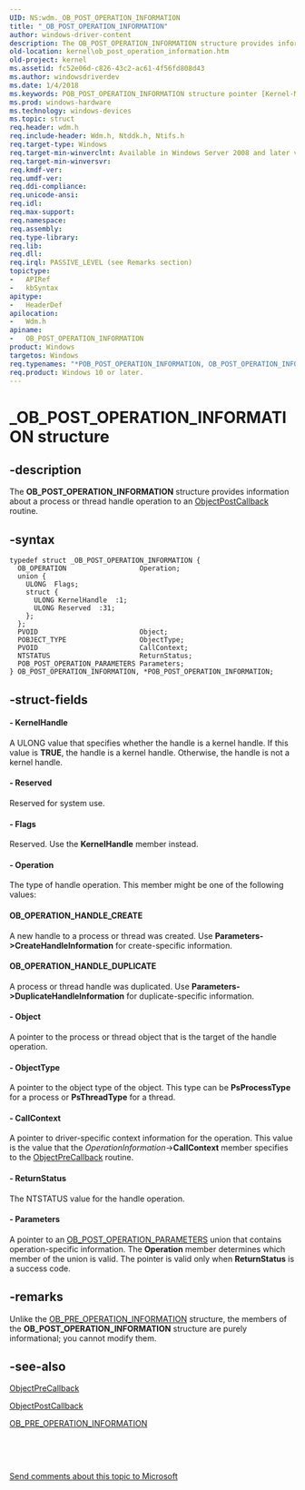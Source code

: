 ```yaml
---
UID: NS:wdm._OB_POST_OPERATION_INFORMATION
title: "_OB_POST_OPERATION_INFORMATION"
author: windows-driver-content
description: The OB_POST_OPERATION_INFORMATION structure provides information about a process or thread handle operation to an ObjectPostCallback routine.
old-location: kernel\ob_post_operation_information.htm
old-project: kernel
ms.assetid: fc52e06d-c826-43c2-ac61-4f56fd808d43
ms.author: windowsdriverdev
ms.date: 1/4/2018
ms.keywords: POB_POST_OPERATION_INFORMATION structure pointer [Kernel-Mode Driver Architecture], OB_POST_OPERATION_INFORMATION, wdm/OB_POST_OPERATION_INFORMATION, wdm/POB_POST_OPERATION_INFORMATION, *POB_POST_OPERATION_INFORMATION, kernel.ob_post_operation_information, POB_POST_OPERATION_INFORMATION, _OB_POST_OPERATION_INFORMATION, kstruct_c_6ef8c6e1-d537-47e0-875f-08f884362459.xml, OB_POST_OPERATION_INFORMATION structure [Kernel-Mode Driver Architecture]
ms.prod: windows-hardware
ms.technology: windows-devices
ms.topic: struct
req.header: wdm.h
req.include-header: Wdm.h, Ntddk.h, Ntifs.h
req.target-type: Windows
req.target-min-winverclnt: Available in Windows Server 2008 and later versions of the Windows operating system.
req.target-min-winversvr: 
req.kmdf-ver: 
req.umdf-ver: 
req.ddi-compliance: 
req.unicode-ansi: 
req.idl: 
req.max-support: 
req.namespace: 
req.assembly: 
req.type-library: 
req.lib: 
req.dll: 
req.irql: PASSIVE_LEVEL (see Remarks section)
topictype:
-	APIRef
-	kbSyntax
apitype:
-	HeaderDef
apilocation:
-	Wdm.h
apiname:
-	OB_POST_OPERATION_INFORMATION
product: Windows
targetos: Windows
req.typenames: "*POB_POST_OPERATION_INFORMATION, OB_POST_OPERATION_INFORMATION"
req.product: Windows 10 or later.
---
```


# _OB_POST_OPERATION_INFORMATION structure


## -description


The <b>OB_POST_OPERATION_INFORMATION</b> structure provides information about a process or thread handle operation to an <a href="..\wdm\nc-wdm-pob_post_operation_callback.md">ObjectPostCallback</a> routine.


## -syntax


````
typedef struct _OB_POST_OPERATION_INFORMATION {
  OB_OPERATION                  Operation;
  union {
    ULONG  Flags;
    struct {
      ULONG KernelHandle  :1;
      ULONG Reserved  :31;
    };
  };
  PVOID                         Object;
  POBJECT_TYPE                  ObjectType;
  PVOID                         CallContext;
  NTSTATUS                      ReturnStatus;
  POB_POST_OPERATION_PARAMETERS Parameters;
} OB_POST_OPERATION_INFORMATION, *POB_POST_OPERATION_INFORMATION;
````


## -struct-fields




#### - KernelHandle

A ULONG value that specifies whether the handle is a kernel handle. If this value is <b>TRUE</b>, the handle is a kernel handle. Otherwise, the handle is not a kernel handle.


#### - Reserved

Reserved for system use.


#### - Flags

Reserved. Use the <b>KernelHandle</b> member instead. 


#### - Operation

The type of handle operation. This member might be one of the following values:




#### OB_OPERATION_HANDLE_CREATE

A new handle to a process or thread was created. Use <b>Parameters-&gt;CreateHandleInformation</b> for create-specific information.


#### OB_OPERATION_HANDLE_DUPLICATE

A process or thread handle was duplicated. Use <b>Parameters-&gt;DuplicateHandleInformation</b> for duplicate-specific information.


#### - Object

A pointer to the process or thread object that is the target of the handle operation.


#### - ObjectType

A pointer to the object type of the object. This type can be <b>PsProcessType</b> for a process or <b>PsThreadType</b> for a thread. 


#### - CallContext

A pointer to driver-specific context information for the operation. This value is the value that the <i>OperationInformation</i>-&gt;<b>CallContext</b> member specifies to the <a href="..\wdm\nc-wdm-pob_pre_operation_callback.md">ObjectPreCallback</a> routine. 


#### - ReturnStatus

The NTSTATUS value for the handle operation.


#### - Parameters

A pointer to an <a href="..\wdm\ns-wdm-_ob_post_operation_parameters.md">OB_POST_OPERATION_PARAMETERS</a> union that contains operation-specific information. The <b>Operation</b> member determines which member of the union is valid. The pointer is valid only when <b>ReturnStatus</b> is a success code.


## -remarks


Unlike the <a href="..\wdm\ns-wdm-_ob_pre_operation_information.md">OB_PRE_OPERATION_INFORMATION</a> structure, the members of the <b>OB_POST_OPERATION_INFORMATION</b> structure are purely informational; you cannot modify them.



## -see-also

<a href="..\wdm\nc-wdm-pob_pre_operation_callback.md">ObjectPreCallback</a>

<a href="..\wdm\nc-wdm-pob_post_operation_callback.md">ObjectPostCallback</a>

<a href="..\wdm\ns-wdm-_ob_pre_operation_information.md">OB_PRE_OPERATION_INFORMATION</a>

 

 

<a href="mailto:wsddocfb@microsoft.com?subject=Documentation%20feedback [kernel\kernel]:%20OB_POST_OPERATION_INFORMATION structure%20 RELEASE:%20(1/4/2018)&amp;body=%0A%0APRIVACY STATEMENT%0A%0AWe use your feedback to improve the documentation. We don't use your email address for any other purpose, and we'll remove your email address from our system after the issue that you're reporting is fixed. While we're working to fix this issue, we might send you an email message to ask for more info. Later, we might also send you an email message to let you know that we've addressed your feedback.%0A%0AFor more info about Microsoft's privacy policy, see http://privacy.microsoft.com/en-us/default.aspx." title="Send comments about this topic to Microsoft">Send comments about this topic to Microsoft</a>

